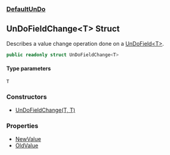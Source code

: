 ### [DefaultUnDo](./DefaultUnDo.md 'DefaultUnDo')
## UnDoFieldChange&lt;T&gt; Struct
Describes a value change operation done on a [UnDoField&lt;T&gt;](./DefaultUnDo-UnDoField-T-.md 'DefaultUnDo.UnDoField&lt;T&gt;').  
```csharp
public readonly struct UnDoFieldChange<T>
```
#### Type parameters
<a name='DefaultUnDo-UnDoFieldChange-T--T'></a>
`T`  
  
  
### Constructors
- [UnDoFieldChange(T, T)](./DefaultUnDo-UnDoFieldChange-T--UnDoFieldChange(T_T).md 'DefaultUnDo.UnDoFieldChange&lt;T&gt;.UnDoFieldChange(T, T)')
### Properties
- [NewValue](./DefaultUnDo-UnDoFieldChange-T--NewValue.md 'DefaultUnDo.UnDoFieldChange&lt;T&gt;.NewValue')
- [OldValue](./DefaultUnDo-UnDoFieldChange-T--OldValue.md 'DefaultUnDo.UnDoFieldChange&lt;T&gt;.OldValue')
